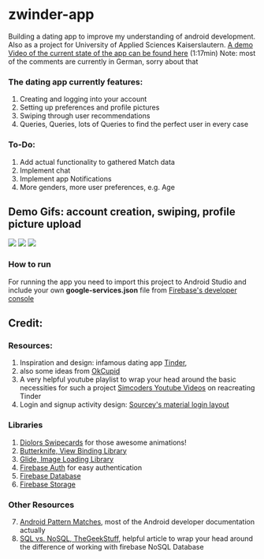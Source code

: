# zwinder-app
Building a dating app to improve my understanding of android development. Also as a project for University of Applied Sciences Kaiserslautern. [A demo Video of the current state of the app can be found here](https://www.youtube.com/watch?v=eBUVMyqWFP0&feature=youtu.be) (1:17min)
Note: most of the comments are currently in German, sorry about that

### The dating app currently features:
1. Creating and logging into your account
2. Setting up preferences and profile pictures
3. Swiping through user recommendations
4. Queries, Queries, lots of Queries to find the perfect user in every case

### To-Do:
1. Add actual functionality to gathered Match data
2. Implement chat
3. Implement app Notifications
4. More genders, more user preferences, e.g. Age

## Demo Gifs: account creation, swiping, profile picture upload 

![](https://media.giphy.com/media/lcqrxZKdL8Fs76J4FG/giphy.gif)
![](https://media.giphy.com/media/fCU1KaEbkz5f5eOfDi/giphy.gif)
![](https://media.giphy.com/media/1UPVdhDYK1Bx72AuDG/giphy.gif)

### How to run
For running the app you need to import this project to Android Studio and include your own **google-services.json** file from [Firebase's developer console](https://console.firebase.google.com/)

## Credit:
### Resources:
1. Inspiration and design: infamous dating app [Tinder](https://tinder.com/?lang=en),
2. also some ideas from [OkCupid](https://www.okcupid.com)
3. A very helpful youtube playlist to wrap your head around the basic necessities for such a project [Simcoders Youtube Videos](https://www.youtube.com/playlist?list=PLxabZQCAe5fio9dm1Vd0peIY6HLfo5MCf) on reacreating Tinder
4. Login and signup activity design: [Sourcey's material login layout](https://github.com/sourcey/materiallogindemo)
### Libraries
1. [Diolors Swipecards](https://github.com/Diolor/Swipecards/) for those awesome animations!
2. [Butterknife, View Binding Library](https://github.com/JakeWharton/butterknife)
3. [Glide, Image Loading Library](https://bumptech.github.io/glide/)
4. [Firebase Auth](https://firebase.google.com/docs/auth/) for easy authentication
5. [Firebase Database](https://firebase.google.com/docs/database/)
6. [Firebase Storage](https://firebase.google.com/docs/storage/)

### Other Resources
7. [Android Pattern Matches](https://developer.android.com/reference/android/util/Patterns), most of the Android developer documentation actually
8. [SQL vs. NoSQL, TheGeekStuff](https://www.thegeekstuff.com/2014/01/sql-vs-nosql-db/?utm_source=tuicool), helpful article to wrap your head around the difference of working with firebase NoSQL Database

